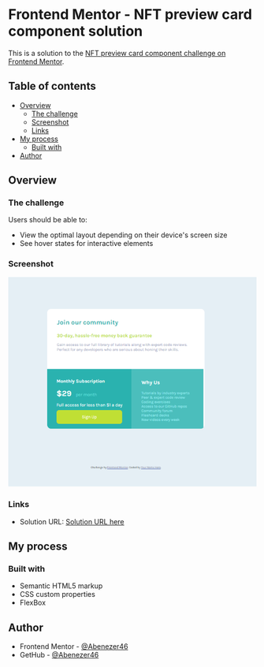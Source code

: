 # Frontend Mentor - NFT preview card component solution

This is a solution to the [NFT preview card component challenge on Frontend Mentor](https://www.frontendmentor.io/challenges/single-price-grid-component-5ce41129d0ff452fec5abbbc/hub/single-price-grid-component-BJBfESQ4q).

## Table of contents

- [Overview](#overview)
  - [The challenge](#the-challenge)
  - [Screenshot](#screenshot)
  - [Links](#links)
- [My process](#my-process)
  - [Built with](#built-with)
- [Author](#author)

## Overview

### The challenge

Users should be able to:

- View the optimal layout depending on their device's screen size
- See hover states for interactive elements

### Screenshot

![Screenshot](/images/Screenshot.png)

### Links

- Solution URL: [Solution URL here](https://qr-code-component-ezg.pages.dev/)

## My process

### Built with

- Semantic HTML5 markup
- CSS custom properties
- FlexBox

## Author

- Frontend Mentor - [@Abenezer46](https://www.frontendmentor.io/profile/Abenezer46)
- GetHub - [@Abenezer46](https://github.com/Abenezer46)

